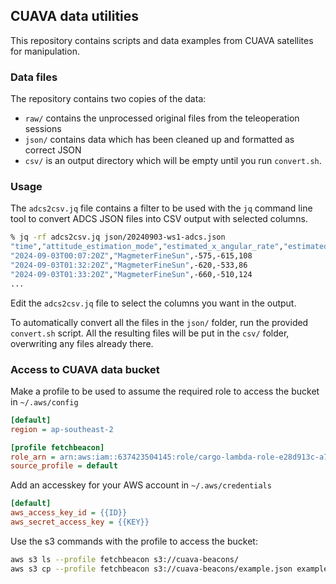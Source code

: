 ## CUAVA data utilities

This repository contains scripts and data examples from CUAVA satellites for manipulation.

### Data files

The repository contains two copies of the data:

* `raw/` contains the unprocessed original files from the teleoperation sessions
* `json/` contains data which has been cleaned up and formatted as correct JSON
* `csv/` is an output directory which will be empty until you run `convert.sh`.

### Usage

The `adcs2csv.jq` file contains a filter to be used with the `jq` command line tool to convert
ADCS JSON files into CSV output with selected columns.

```sh
% jq -rf adcs2csv.jq json/20240903-ws1-adcs.json
"time","attitude_estimation_mode","estimated_x_angular_rate","estimated_y_angular_rate","estimated_z_angular_rate"
"2024-09-03T00:07:20Z","MagmeterFineSun",-575,-615,108
"2024-09-03T01:32:20Z","MagmeterFineSun",-620,-533,86
"2024-09-03T01:33:20Z","MagmeterFineSun",-660,-510,124
...
```

Edit the `adcs2csv.jq` file to select the columns you want in the output.

To automatically convert all the files in the `json/` folder, run the provided `convert.sh` script.
All the resulting files will be put in the `csv/` folder, overwriting any files already there.

### Access to CUAVA data bucket

Make a profile to be used to assume the required role to access the bucket in `~/.aws/config`

```ini
[default]
region = ap-southeast-2

[profile fetchbeacon]
role_arn = arn:aws:iam::637423504145:role/cargo-lambda-role-e28d913c-a7fb-4e16-a946-b7bf6a1d7768
source_profile = default
```

Add an accesskey for your AWS account in `~/.aws/credentials`

```ini
[default]
aws_access_key_id = {{ID}}
aws_secret_access_key = {{KEY}}
```

Use the s3 commands with the profile to access the bucket:

```sh
aws s3 ls --profile fetchbeacon s3://cuava-beacons/
aws s3 cp --profile fetchbeacon s3://cuava-beacons/example.json example.json
```
